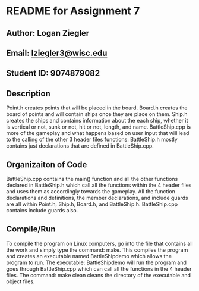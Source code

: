 # README for Assignment 7
## Author: Logan Ziegler
## Email: lziegler3@wisc.edu
## Student ID: 9074879082

## Description 
Point.h creates points that will be placed in the board. Board.h creates the board
of points and will contain ships once they are place on them. Ship.h creates the ships
and contains information about the each ship, whether it is vertical or not, sunk or not,
hit or not, length, and name. BattleShip.cpp is more of the gameplay and what happens based
on user input that will lead to the calling of the other 3 header files functions.
BattleShip.h mostly contains just declarations that are defined in BattleShip.cpp.

## Organizaiton of Code
BattleShip.cpp contains the main() function and all the other functions declared in
BattleShip.h which call all the functions within the 4 header files and uses them
as accordingly towards the gameplay. All the function declarations and definitions, 
the member declarations, and include guards are all within Point.h, Ship.h, Board.h,
and BattleShip.h. BattleShip.cpp contains include guards also.

## Compile/Run
To compile the program on Linux computers, go into the file that 
contains all the work and simply type the command: make. This compiles the program 
and creates an executable named BattleShipdemo which allows the program to run.
The executable: BattleShipdemo will run the program and goes through BattleShip.cpp
which can call all the functions in the 4 header files. The command: make clean
cleans the directory of the executable and object files.